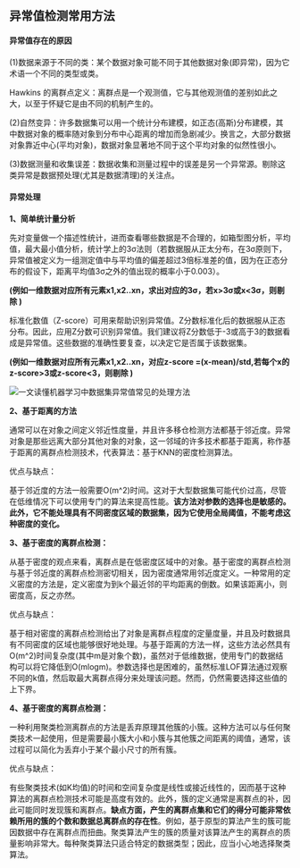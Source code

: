 ## 异常值检测常用方法

#### 异常值存在的原因

(1)数据来源于不同的类：某个数据对象可能不同于其他数据对象(即异常)，因为它术语一个不同的类型或类。

Hawkins 的离群点定义：离群点是一个观测值，它与其他观测值的差别如此之大，以至于怀疑它是由不同的机制产生的。

(2)自然变异：许多数据集可以用一个统计分布建模，如正态(高斯)分布建模，其中数据对象的概率随对象到分布中心距离的增加而急剧减少。换言之，大部分数据对象靠近中心(平均对象)，数据对象显著地不同于这个平均对象的似然性很小。

(3)数据测量和收集误差：数据收集和测量过程中的误差是另一个异常源。剔除这类异常是数据预处理(尤其是数据清理)的关注点。

#### 异常处理

**1、简单统计量分析**

先对变量做一个描述性统计，进而查看哪些数据是不合理的，如箱型图分析，平均值，最大最小值分析，统计学上的3σ法则（若数据服从正太分布，在3σ原则下，异常值被定义为一组测定值中与平均值的偏差超过3倍标准差的值，因为在正态分布的假设下，距离平均值3σ之外的值出现的概率小于0.003）。

**(例如一维数据对应所有元素x1,x2..xn，求出对应的3σ，若x>3σ或x<3σ，则剔除 )**

标准化数值（Z-score）可用来帮助识别异常值。Z分数标准化后的数据服从正态分布。因此，应用Z分数可识别异常值。我们建议将Z分数低于-3或高于3的数据看成是异常值。这些数据的准确性要复查，以决定它是否属于该数据集。

**(例如一维数据对应所有元素x1,x2..xn，对应z-score =(x-mean)/std,若每个x的z-score>3或z-score<3，则剔除 )**

![一文读懂机器学习中数据集异常值常见的处理方法](http://p1.pstatp.com/large/433a00042bd97990479d)

**2、基于距离的方法**

通常可以在对象之间定义邻近性度量，并且许多移仓检测方法都基于邻近度。异常对象是那些远离大部分其他对象的对象，这一邻域的许多技术都基于距离，称作基于距离的离群点检测技术，代表算法：基于KNN的密度检测算法。

优点与缺点：

基于邻近度的方法一般需要O(m^2)时间。这对于大型数据集可能代价过高，尽管在低维情况下可以使用专门的算法来提高性能。**该方法对参数的选择也是敏感的。此外，它不能处理具有不同密度区域的数据集，因为它使用全局阈值，不能考虑这种密度的变化。**

**3、基于密度的离群点检测：**

从基于密度的观点来看，离群点是在低密度区域中的对象。基于密度的离群点检测与基于邻近度的离群点检测密切相关，因为密度通常用邻近度定义。一种常用的定义密度的方法是，定义密度为到k个最近邻的平均距离的倒数。如果该距离小，则密度高，反之亦然。

优点与缺点：

基于相对密度的离群点检测给出了对象是离群点程度的定量度量，并且及时数据具有不同密度的区域也能够很好地处理。与基于距离的方法一样，这些方法必然具有O(m^2)时间复杂度(其中m是对象个数)，虽然对于低维数据，使用专门的数据结构可以将它降低到O(mlogm)。参数选择也是困难的，虽然标准LOF算法通过观察不同的k值，然后取最大离群点得分来处理该问题。然而，仍然需要选择这些值的上下界。

**4、基于密度的离群点检测：**

一种利用聚类检测离群点的方法是丢弃原理其他簇的小簇。这种方法可以与任何聚类技术一起使用，但是需要最小簇大小和小簇与其他簇之间距离的阈值，通常，该过程可以简化为丢弃小于某个最小尺寸的所有簇。

优点与缺点：

有些聚类技术(如K均值)的时间和空间复杂度是线性或接近线性的，因而基于这种算法的离群点检测技术可能是高度有效的。此外，簇的定义通常是离群点的补，因此可能同时发现簇和离群点。**缺点方面，产生的离群点集和它们的得分可能非常依赖所用的簇的个数和数据总离群点的存在性**。例如，基于原型的算法产生的簇可能因数据中存在离群点而扭曲。聚类算法产生的簇的质量对该算法产生的离群点的质量影响非常大。每种聚类算法只适合特定的数据类型；因此，应当小心地选择聚类算法。

